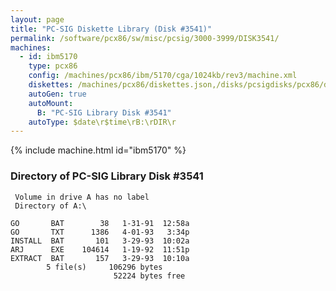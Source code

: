 ```yaml
---
layout: page
title: "PC-SIG Diskette Library (Disk #3541)"
permalink: /software/pcx86/sw/misc/pcsig/3000-3999/DISK3541/
machines:
  - id: ibm5170
    type: pcx86
    config: /machines/pcx86/ibm/5170/cga/1024kb/rev3/machine.xml
    diskettes: /machines/pcx86/diskettes.json,/disks/pcsigdisks/pcx86/diskettes.json
    autoGen: true
    autoMount:
      B: "PC-SIG Library Disk #3541"
    autoType: $date\r$time\rB:\rDIR\r
---
```


{% include machine.html id="ibm5170" %}

### Directory of PC-SIG Library Disk #3541

     Volume in drive A has no label
     Directory of A:\

    GO       BAT        38   1-31-91  12:58a
    GO       TXT      1386   4-01-93   3:34p
    INSTALL  BAT       101   3-29-93  10:02a
    ARJ      EXE    104614   1-19-92  11:51p
    EXTRACT  BAT       157   3-29-93  10:10a
            5 file(s)     106296 bytes
                           52224 bytes free
